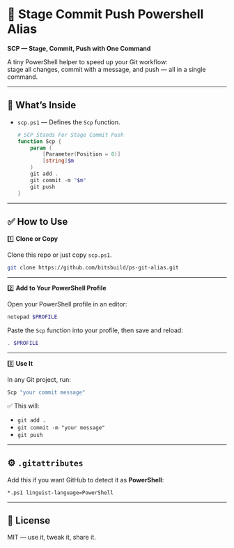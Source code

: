 # 🚀 Stage Commit Push Powershell Alias

**SCP — Stage, Commit, Push with One Command**

A tiny PowerShell helper to speed up your Git workflow:  
stage all changes, commit with a message, and push — all in a single command.

---

## 📂 What’s Inside

- `scp.ps1` — Defines the `Scp` function.
  
  ```powershell
  # SCP Stands For Stage Commit Push
  function Scp {
      param (
          [Parameter(Position = 0)]
          [string]$m
      )
      git add .
      git commit -m "$m"
      git push
  }

---

## ✅ How to Use

1️⃣ **Clone or Copy**

Clone this repo or just copy `scp.ps1`.

```bash
git clone https://github.com/bitsbuild/ps-git-alias.git
```

---

2️⃣ **Add to Your PowerShell Profile**

Open your PowerShell profile in an editor:

```powershell
notepad $PROFILE
```

Paste the `Scp` function into your profile, then save and reload:

```powershell
. $PROFILE
```

---

3️⃣ **Use It**

In any Git project, run:

```powershell
Scp "your commit message"
```

✅ This will:

* `git add .`
* `git commit -m "your message"`
* `git push`

---

## ⚙️ `.gitattributes`

Add this if you want GitHub to detect it as **PowerShell**:

```gitattributes
*.ps1 linguist-language=PowerShell
```

---

## 📝 License

MIT — use it, tweak it, share it.
